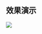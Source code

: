 ## 效果演示
![](https://github.com/SUNNERCMS/CSS-CSS3-Animation-effects/blob/master/animation-gif/9.bouncing%20ball.gif)
